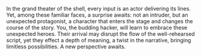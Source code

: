 In the grand theater of the shell, every input is an actor delivering its lines.
Yet, among these familiar faces, a surprise awaits: not an intruder, but an unexpected protagonist, a character that enters the stage and changes the course of the story.
You, the budding hacker, will learn to embrace these unexpected heroes.
Their arrival may disrupt the flow of the well-rehearsed script, yet they effect a depth of meaning, a twist in the narrative, bringing limitless possibilities.
A new perspective awaits.
